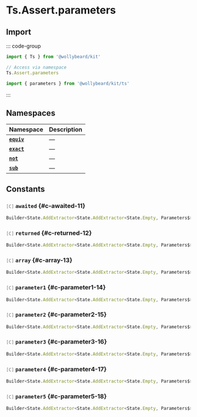 # Ts.Assert.parameters

## Import

::: code-group

```typescript [Namespace]
import { Ts } from '@wollybeard/kit'

// Access via namespace
Ts.Assert.parameters
```

```typescript [Barrel]
import { parameters } from '@wollybeard/kit/ts'
```

:::

## Namespaces

| Namespace                                      | Description |
| ---------------------------------------------- | ----------- |
| [**`equiv`**](/api/ts/assert/parameters/equiv) | —           |
| [**`exact`**](/api/ts/assert/parameters/exact) | —           |
| [**`not`**](/api/ts/assert/parameters/not)     | —           |
| [**`sub`**](/api/ts/assert/parameters/sub)     | —           |

## Constants

### <span style="opacity: 0.6; font-weight: normal; font-size: 0.85em;">`[C]`</span> `awaited`<SourceLink inline href="https://github.com/jasonkuhrt/kit/blob/main/./src/utils/ts/assert/builder-generated/parameters/$$.ts#L11" /> {#c-awaited-11}

```typescript
Builder<State.AddExtractor<State.AddExtractor<State.Empty, Parameters$>, Awaited$>>
```

### <span style="opacity: 0.6; font-weight: normal; font-size: 0.85em;">`[C]`</span> `returned`<SourceLink inline href="https://github.com/jasonkuhrt/kit/blob/main/./src/utils/ts/assert/builder-generated/parameters/$$.ts#L12" /> {#c-returned-12}

```typescript
Builder<State.AddExtractor<State.AddExtractor<State.Empty, Parameters$>, Returned>>
```

### <span style="opacity: 0.6; font-weight: normal; font-size: 0.85em;">`[C]`</span> `array`<SourceLink inline href="https://github.com/jasonkuhrt/kit/blob/main/./src/utils/ts/assert/builder-generated/parameters/$$.ts#L13" /> {#c-array-13}

```typescript
Builder<State.AddExtractor<State.AddExtractor<State.Empty, Parameters$>, ArrayElement>>
```

### <span style="opacity: 0.6; font-weight: normal; font-size: 0.85em;">`[C]`</span> `parameter1`<SourceLink inline href="https://github.com/jasonkuhrt/kit/blob/main/./src/utils/ts/assert/builder-generated/parameters/$$.ts#L14" /> {#c-parameter1-14}

```typescript
Builder<State.AddExtractor<State.AddExtractor<State.Empty, Parameters$>, Parameter1>>
```

### <span style="opacity: 0.6; font-weight: normal; font-size: 0.85em;">`[C]`</span> `parameter2`<SourceLink inline href="https://github.com/jasonkuhrt/kit/blob/main/./src/utils/ts/assert/builder-generated/parameters/$$.ts#L15" /> {#c-parameter2-15}

```typescript
Builder<State.AddExtractor<State.AddExtractor<State.Empty, Parameters$>, Parameter2>>
```

### <span style="opacity: 0.6; font-weight: normal; font-size: 0.85em;">`[C]`</span> `parameter3`<SourceLink inline href="https://github.com/jasonkuhrt/kit/blob/main/./src/utils/ts/assert/builder-generated/parameters/$$.ts#L16" /> {#c-parameter3-16}

```typescript
Builder<State.AddExtractor<State.AddExtractor<State.Empty, Parameters$>, Parameter3>>
```

### <span style="opacity: 0.6; font-weight: normal; font-size: 0.85em;">`[C]`</span> `parameter4`<SourceLink inline href="https://github.com/jasonkuhrt/kit/blob/main/./src/utils/ts/assert/builder-generated/parameters/$$.ts#L17" /> {#c-parameter4-17}

```typescript
Builder<State.AddExtractor<State.AddExtractor<State.Empty, Parameters$>, Parameter4>>
```

### <span style="opacity: 0.6; font-weight: normal; font-size: 0.85em;">`[C]`</span> `parameter5`<SourceLink inline href="https://github.com/jasonkuhrt/kit/blob/main/./src/utils/ts/assert/builder-generated/parameters/$$.ts#L18" /> {#c-parameter5-18}

```typescript
Builder<State.AddExtractor<State.AddExtractor<State.Empty, Parameters$>, Parameter5>>
```
